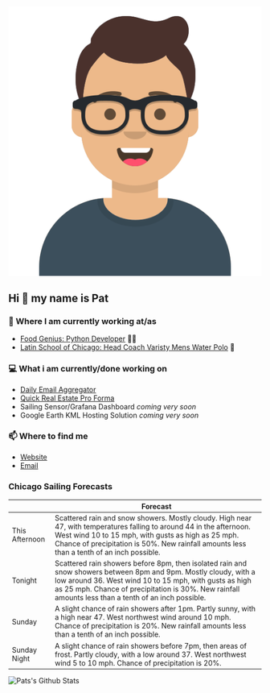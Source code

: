 [![Social banner for p-j-falconer](https://raw.githubusercontent.com/P-J-FALCONER/P-J-FALCONER/master/assets/avataaars.svg)](https://patfalconer.com/)
## Hi :wave: my name is Pat

### 💼 Where I am currently working at/as
- [Food Genius: Python Developer](https://getfoodgenius.com/) 🍔🐍
- [Latin School of Chicago: Head Coach Varisty Mens Water Polo](https://www.latinschool.org/) 🤽


### 💻 What i am currently/done working on
 - [Daily Email Aggregator](https://github.com/P-J-FALCONER/dott_daily_mail)
 - [Quick Real Estate Pro Forma](https://github.com/P-J-FALCONER/henry)
 - Sailing Sensor/Grafana Dashboard *coming very soon*
 - Google Earth KML Hosting Solution *coming very soon*

### 📫 Where to find me
 - [Website](https://patfalconer.com/)
 - [Email](mailto:patrick.j.falconer@gmail.com)


### Chicago Sailing Forecasts
|   | Forecast  |
|---|---|
| This Afternoon | Scattered rain and snow showers. Mostly cloudy. High near 47, with temperatures falling to around 44 in the afternoon. West wind 10 to 15 mph, with gusts as high as 25 mph. Chance of precipitation is 50%. New rainfall amounts less than a tenth of an inch possible. |
| Tonight | Scattered rain showers before 8pm, then isolated rain and snow showers between 8pm and 9pm. Mostly cloudy, with a low around 36. West wind 10 to 15 mph, with gusts as high as 25 mph. Chance of precipitation is 30%. New rainfall amounts less than a tenth of an inch possible. |
| Sunday | A slight chance of rain showers after 1pm. Partly sunny, with a high near 47. West northwest wind around 10 mph. Chance of precipitation is 20%. New rainfall amounts less than a tenth of an inch possible. |
| Sunday Night | A slight chance of rain showers before 7pm, then areas of frost. Partly cloudy, with a low around 37. West northwest wind 5 to 10 mph. Chance of precipitation is 20%. |

![Pats's Github Stats](https://github-readme-stats.vercel.app/api?username=p-j-falconer&show_icons=true&theme=radical)

